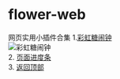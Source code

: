 # flower-web
网页实用小插件合集
1.[彩虹糖闹钟](https://github.com/SoonPan/flower-web/tree/master/rainbow%20clock)  
![彩虹糖闹钟](https://wx4.sinaimg.cn/mw690/ce8e084cly1g54aw7pym2j208y05vjrj.jpg)  
2.
[页面进度条](https://github.com/SoonPan/flower-web/tree/master/progress_indicator)  
3.
[返回顶部](https://github.com/SoonPan/flower-web/tree/master/back_to_top)  
